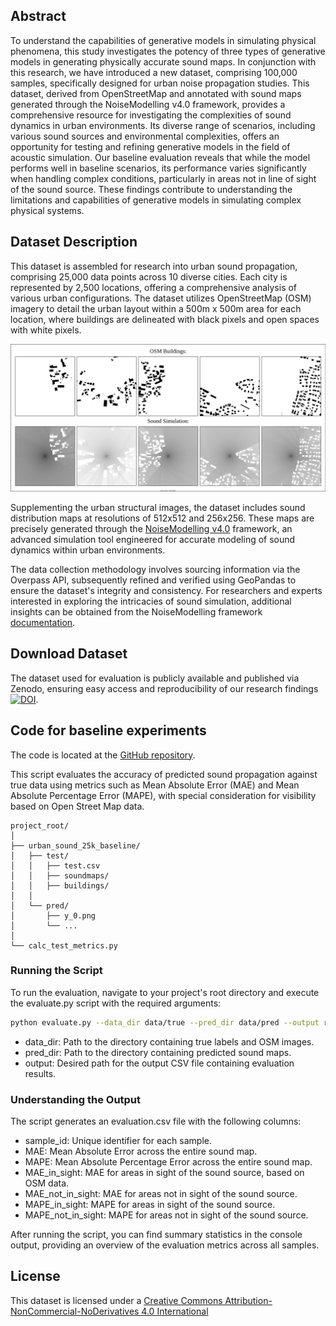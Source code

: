 ## Abstract

To understand the capabilities of generative models in simulating physical phenomena, this study investigates the potency of three types of generative models in generating physically accurate sound maps. In conjunction with this research, we have introduced a new dataset, comprising 100,000 samples, specifically designed for urban noise propagation studies. This dataset, derived from OpenStreetMap and annotated with sound maps generated through the NoiseModelling v4.0 framework, provides a comprehensive resource for investigating the complexities of sound dynamics in urban environments. Its diverse range of scenarios, including various sound sources and environmental complexities, offers an opportunity for testing and refining generative models in the field of acoustic simulation. Our baseline evaluation reveals that while the model performs well in baseline scenarios, its performance varies significantly when handling complex conditions, particularly in areas not in line of sight of the sound source. These findings contribute to understanding the limitations and capabilities of generative models in simulating complex physical systems.

## Dataset Description

This dataset is assembled for research into urban sound propagation, comprising 25,000 data points across 10 diverse cities. Each city is represented by 2,500 locations, offering a comprehensive analysis of various urban configurations. The dataset utilizes OpenStreetMap (OSM) imagery to detail the urban layout within a 500m x 500m area for each location, where buildings are delineated with black pixels and open spaces with white pixels.

![alt text](figures/sample_overview.drawio.svg "Title")


Supplementing the urban structural images, the dataset includes sound distribution maps at resolutions of 512x512 and 256x256. These maps are precisely generated through the [NoiseModelling v4.0](https://github.com/Universite-Gustave-Eiffel/NoiseModelling) framework, an advanced simulation tool engineered for accurate modeling of sound dynamics within urban environments.

The data collection methodology involves sourcing information via the Overpass API, subsequently refined and verified using GeoPandas to ensure the dataset's integrity and consistency. For researchers and experts interested in exploring the intricacies of sound simulation, additional insights can be obtained from the NoiseModelling framework [documentation](https://noisemodelling.readthedocs.io/en/latest/).

## Download Dataset

The dataset used for evaluation is publicly available and published via Zenodo, ensuring easy access and reproducibility of our research findings [![DOI](https://zenodo.org/badge/DOI/10.5281/zenodo.10609793.svg)](https://doi.org/10.5281/zenodo.10609793).

## Code for baseline experiments
The code is located at the [GitHub repository](https://github.com/urban-sound-data/urban-sound-data).

This script evaluates the accuracy of predicted sound propagation against true data using metrics such as Mean Absolute Error (MAE) and Mean Absolute Percentage Error (MAPE), with special consideration for visibility based on Open Street Map data.

```
project_root/
│
├── urban_sound_25k_baseline/
│   ├── test/
│   │   ├── test.csv
│   │   ├── soundmaps/
│   │   ├── buildings/
│   │
│   └── pred/
│       ├── y_0.png
│       └── ...
│
└── calc_test_metrics.py
```
### Running the Script

To run the evaluation, navigate to your project's root directory and execute the evaluate.py script with the required arguments:

```bash
python evaluate.py --data_dir data/true --pred_dir data/pred --output results/evaluation.csv
```
- data_dir: Path to the directory containing true labels and OSM images.
- pred_dir: Path to the directory containing predicted sound maps.
- output: Desired path for the output CSV file containing evaluation results.

### Understanding the Output

The script generates an evaluation.csv file with the following columns:

- sample_id: Unique identifier for each sample.
- MAE: Mean Absolute Error across the entire sound map.
- MAPE: Mean Absolute Percentage Error across the entire sound map.
- MAE_in_sight: MAE for areas in sight of the sound source, based on OSM data.
- MAE_not_in_sight: MAE for areas not in sight of the sound source.
- MAPE_in_sight: MAPE for areas in sight of the sound source.
- MAPE_not_in_sight: MAPE for areas not in sight of the sound source.

After running the script, you can find summary statistics in the console output, providing an overview of the evaluation metrics across all samples.


## License
This dataset is licensed under a [Creative Commons Attribution-NonCommercial-NoDerivatives 4.0 International](https://creativecommons.org/licenses/by-nc-nd/4.0/)
